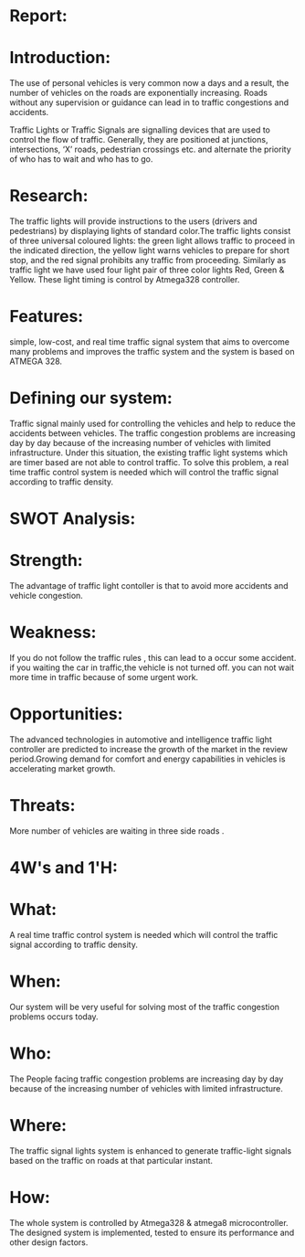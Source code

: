 # Report:
# Introduction:

The use of personal vehicles is very common now a days and a result, the number of vehicles on the roads are exponentially increasing. Roads without any supervision or guidance can lead in to traffic congestions and accidents.

Traffic Lights or Traffic Signals are signalling devices that are used to control the flow of traffic. Generally, they are positioned at junctions, intersections, ‘X’ roads, pedestrian crossings etc. and alternate the priority of who has to wait and who has to go.

# Research:
The traffic lights will provide instructions to the users (drivers and pedestrians) by displaying lights of standard color.The traffic lights consist of three universal coloured lights: the green light allows traffic to proceed in the indicated direction, the yellow light warns vehicles to prepare for short stop, and the red signal prohibits any traffic from proceeding. Similarly as traffic light we have used four light pair of three color lights Red, Green & Yellow. These light timing is control by Atmega328 controller.

# Features:
simple, low-cost, and real time traffic signal system that aims to overcome many problems and improves the traffic system and the system is based on ATMEGA 328.

# Defining our system:
Traffic signal mainly used for controlling the vehicles and help to reduce the accidents between vehicles. The traffic congestion problems are increasing day by day because of the increasing number of vehicles with limited infrastructure. Under this situation, the existing traffic light systems which are timer based are not able to control traffic. To solve this problem, a real time traffic control system is needed which will control the traffic signal according to traffic density.

# SWOT Analysis:

# Strength:
The advantage of traffic light contoller is that to avoid more accidents and vehicle congestion.

# Weakness:
If you do not follow the traffic rules , this can lead to a occur some accident. if you waiting the car in traffic,the vehicle is not turned off. you can not wait more time in traffic because of some urgent work.

# Opportunities:
The advanced technologies in automotive and intelligence traffic light controller are predicted to increase the growth of the market in the review period.Growing demand for comfort and energy capabilities in vehicles is accelerating market growth.

# Threats:
More number of vehicles are waiting in three side roads .

# 4W's and 1'H:

# What:
A real time traffic control system is needed which will control the traffic signal according to traffic density.

# When:
Our system will be very useful for solving most of the traffic congestion problems occurs today.

# Who:
The People facing traffic congestion problems are increasing day by day because of the increasing number of vehicles with limited infrastructure.

# Where:
The traffic signal lights system is enhanced to generate traffic-light signals based on the traffic on roads at that particular instant.

# How:
The whole system is controlled by Atmega328 & atmega8 microcontroller. The designed system is implemented, tested to ensure its performance and other design factors.

